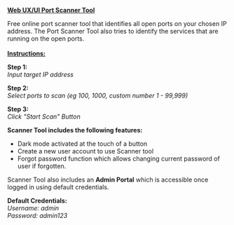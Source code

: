 <b><u>Web UX/UI Port Scanner Tool</u></b>

Free online port scanner tool that identifies all open ports on your chosen IP address. The Port Scanner Tool also tries to identify the services that are running on the open ports.
<br>
<br>
<b><u>Instructions:</u></b>

<b>Step 1:</b>
<br>
<i>Input target IP address</i>

<b>Step 2:</b>
<br>
<i>Select ports to scan (eg 100, 1000, custom number 1 - 99,999)</i>

<b>Step 3:</b>
<br>
<i>Click "Start Scan" Button</i>


<b>Scanner Tool includes the following features:</b>
- Dark mode activated at the touch of a button
- Create a new user account to use Scanner tool
- Forgot password function which allows changing current password of user if forgotten.


Scanner Tool also includes an <b>Admin Portal</b> which is accessible once logged in using default credentials.

<b>Default Credentials:</b>
<br>
<i>Username: admin</i>
<br>
<i>Password: admin123</i>